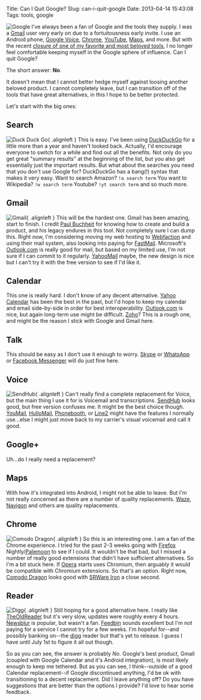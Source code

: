 Title: Can I Quit Google?
Slug: can-i-quit-google
Date: 2013-04-14 15:43:08
Tags: tools, google

![Google](/static/images/2013/googlelogo.jpg "Google") I've always been a fan of Google and the tools they supply.  I was a [Gmail][] user very early on due to a fortuitousness early invite.  I use an Android phone, [Google Voice][], [Chrome][], [YouTube][], [Maps][], and more.  But with the recent [closure of one of my favorite and most beloved tools][reader], I no longer feel comfortable keeping myself in the Google sphere of influence.  Can I quit Google?

The short answer: **No**.

It doesn't mean that I cannot better hedge myself against loosing another beloved product.  I cannot completely leave, but I can transition off of the tools that have great alternatives, in this I hope to be better protected.

Let's start with the big ones:

## Search

![Duck Duck Go](/static/images/2013/duckduckgo.jpg "Duck Duck Go"){ .alignleft } This is easy.  I've been using [DuckDuckGo][] for a little more than a year and haven't looked back.  Actually, I'd encourage everyone to switch for a while and find out all the benefits.  Not only do you get great "summary results" at the beginning of the list, but you also get essentially just the important results.  But what about the searches you need that you don't use Google for?  DuckDuckGo has a bang(!) syntax that makes it very easy.  Want to search Amazon? `!a search term`  You want to Wikipedia? `!w search term`  Youtube? `!yt search term` and so much more.

## Gmail

![Gmail](/static/images/2013/gmail.jpg "GMail"){ .alignleft } This will be the hardest one.  Gmail has been amazing, start to finish.  I credit [Paul Buchheit](http://paulbuchheit.blogspot.com/) for knowing how to create and build a product, and his legacy endures in this tool.  Not completely sure I can dump this.  Right now, I'm considering moving my web hosting to [Webfaction][] and using their mail system, also looking into paying for [FastMail][].  Microsoft's [Outlook.com][] is really good for mail, but based on my limited use, I'm not sure if I can commit to it regularly.  [YahooMail][] maybe, the new design is nice but I can't try it with the free version to see if I'd like it.

## Calendar

This one is really hard.  I don't know of any decent alternative.  [Yahoo Calendar][] has been the best in the past, but I'd hope to keep my calendar and email side-by-side in order for best interoperability.  [Outlook.com][] is nice, but again long-term use might be difficult.  [Zoho][]?  This is a rough one, and might be the reason I stick with Google and Gmail here.

## Talk

This should be easy as I don't use it enough to worry.  [Skype][] or [WhatsApp][] or [Facebook Messenger][fbm] will do just fine here.

## Voice

![SendHub](/static/images/2013/sendhub.png "SendHub"){ .alignleft } Can't really find a complete replacement for Voice, but the main thing I use it for is Voicemail and transcriptions.  [SendHub][] looks good, but free version confuses me.  It might be the best choice though.  [YouMail][], [HulloMail][], [Phonebooth][], or [Line2][] might have the features I normally use...else I might just move back to my carrier's visual voicemail and call it good.

## Google+

Uh...do I really need a replacement?

## Maps

With how it's integrated into Android, I might not be able to leave.  But I'm not really concerned as there are a number of quality replacements.  [Waze][], [Navigon][] and others are quality replacements.

## Chrome

![Comodo Dragon](/static/images/2013/comodo-dragon.png "Comodo Dragon"){ .alignleft } So this is an interesting one.  I am a fan of the Chrome experience.  I tried for the past 2-3 weeks going with [Firefox][] Nightly/[Palemoon][] to see if I could.  It wouldn't be that bad, but I missed a number of really good extensions that didn't have sufficient alternatives.  So I'm a bit stuck here.  If [Opera][] starts uses Chromium, then arguably it would be compatible with Chromium extensions.  So that's an option.  Right now, [Comodo Dragon][] looks good with [SRWare Iron][srwi] a close second.

## Reader

![Digg](/static/images/2013/digg.png "Digg"){ .alignleft } Still hoping for a good alternative here.  I really like [TheOldReader][] but it's very slow, updates were roughly every 4 hours.  [Newsblur][] is popular, but wasn't a fan.  [Feedbin][] sounds excellent but I'm not paying for a service I cannot try for a few weeks.  I'm hopeful for--and possibly banking on--the [digg][] reader but that's yet to release.  I guess I have until July 1st to figure it all out though.

So as you can see, the answer is probably _No_.  Google's best product, Gmail (coupled with Google Calendar and it's Android integration), is most likely enough to keep me tethered.  But as you can see, I think--outside of a good Calendar replacement--if Google discontinued anything, I'd be ok with transitioning to a decent replacement.  Did I leave anything off?  Do you have suggestions that are better than the options I provide?  I'd love to hear some feedback.

[Gmail]: https://www.gmail.com/
[Google Voice]: https://voice.google.com/
[Chrome]: http://www.google.com/chrome
[YouTube]: http://www.youtube.com/
[Maps]: https://maps.google.com/
[reader]: /2013/safety-of-our-eggs/
[DuckDuckGo]: https://www.duckduckgo.com/
[Webfaction]: https://www.webfaction.com/
[FastMail]: http://www.fastmail.fm/
[Outlook.com]: https://outlook.com/
[YahooMail]: https://mail.yahoo.com/
[Yahoo Calendar]: https://calendar.yahoo.com/
[Zoho]: http://www.zoho.com/
[Skype]: http://www.skype.com/
[WhatsApp]: http://www.whatsapp.com/
[fbm]: https://www.facebook.com/about/messenger
[YouMail]: http://www.youmail.com/
[HulloMail]: http://www.hullomail.com/
[Phonebooth]: http://www.phonebooth.com/
[Line2]: http://www.line2.com/
[Waze]: http://waze.com/
[Navigon]: http://www.navigon.com/
[Firefox]: https://www.mozilla.org/firefox
[Palemoon]: http://www.palemoon.org/
[Opera]: http://www.opera.com/
[Comodo Dragon]: http://www.comodo.com/home/browsers-toolbars/browser.php
[srwi]: https://www.srware.net/en/software_srware_iron.php
[TheOldReader]: http://theoldreader.com/
[Newsblur]: https://www.newsblur.com/
[Feedbin]: https://feedbin.me/
[digg]: http://www.digg.com/reader
[SendHub]: http://www.sendhub.com/